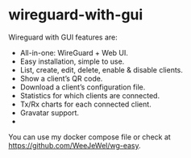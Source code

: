 # wireguard-with-gui

Wireguard with GUI features are:

- All-in-one: WireGuard + Web UI.
- Easy installation, simple to use.
- List, create, edit, delete, enable & disable clients.
- Show a client’s QR code.
- Download a client’s configuration file.
- Statistics for which clients are connected.
- Tx/Rx charts for each connected client.
- Gravatar support.
- 
You can use my docker compose file or check at https://github.com/WeeJeWel/wg-easy.
